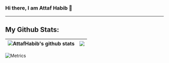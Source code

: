 ### Hi there, I am Attaf Habib 👋
---
## My Github Stats:
| <img align="center" src="https://github-readme-stats-attafhabibs-projects.vercel.app/api?username=attafhabib&count_private=true&show_icons=true&include_all_commits=true&theme=buefy&hide_border=true" alt="AttafHabib's github stats" /> | <img align="center" src="https://github-readme-stats.vercel.app/api/top-langs/?username=attafhabib&langs_count=8&layout=compact&theme=buefy&hide_border=true" /> |
| ------------- | ------------- |


![Metrics](https://metrics.lecoq.io/AttafHabib?template=classic&base=header%2C%20activity%2C%20community%2C%20repositories%2C%20metadata&base.indepth=false&base.hireable=false&base.skip=false&config.timezone=Asia%2FKarachi)

<!-- &leetcode=1
&leetcode=false&leetcode.user=attafhabib&leetcode.sections=solved&leetcode.limit.skills=10&leetcode.limit.recent=2 
-->




<!--
**AttafHabib/AttafHabib** is a ✨ _special_ ✨ repository because its `README.md` (this file) appears on your GitHub profile.

Here are some ideas to get you started:

- 🔭 I’m currently working on ...
- 🌱 I’m currently learning ...
- 👯 I’m looking to collaborate on ...
- 🤔 I’m looking for help with ...
- 💬 Ask me about ...
- 📫 How to reach me: ...
- 😄 Pronouns: ...
- ⚡ Fun fact: ...
-->
